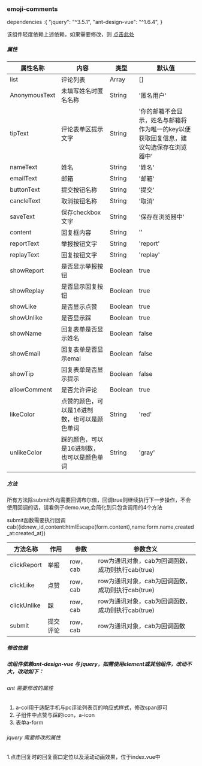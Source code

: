 ### emoji-comments


dependencies :{
	"jquery": "^3.5.1",
	"ant-design-vue": "^1.6.4",
}

该组件轻度依赖上述依赖，如果需要修改，则 <a href="#change">点击此处</a>


##### 属性 

|属性名称|内容|类型|默认值|
|-|-|-|-|
|list|评论列表|Array|[]|
|AnonymousText|未填写姓名时匿名名称|String|'匿名用户'|
|tipText|评论表单区提示文字|String|'你的邮箱不会显示，姓名与邮箱将作为唯一的key以便获取回复信息，建议勾选保存在浏览器中'|
|nameText|姓名|String|'姓名'|
|emailText|邮箱|String|'邮箱'|
|buttonText|提交按钮名称|String|'提交'|
|cancleText|取消按钮名称|String|'取消'|
|saveText|保存checkbox文字|String|'保存在浏览器中'|
|content|回复框内容|String|''|
|reportText|举报按钮文字|String|'report'|
|replayText|回复按钮文字|String|'replay'|
|showReport|是否显示举报按钮|Boolean|true|
|showReplay|是否显示回复按钮|Boolean|true|
|showLike|是否显示点赞|Boolean|true|
|showUnlike|是否显示踩|Boolean|true|
|showName|回复表单是否显示姓名|Boolean|false|
|showEmail|回复表单是否显示emai|Boolean|false|
|showTip|回复表单是否显示提示|Boolean|false|
|allowComment|是否允许评论|Boolean|true|
|likeColor|点赞的颜色，可以是16进制数，也可以是颜色单词|String|'red'|
|unlikeColor|踩的颜色，可以是16进制数，也可以是颜色单词|String|'gray'|

##### 方法 

所有方法除submit外均需要回调布尔值，回调true则继续执行下一步操作，不会使用回调的话，请看例子demo.vue,会简化到只包含调用的4个方法

submit函数需要执行回调cab({id:new_id,content:htmlEscape(form.content),name:form.name,created_at:created_at})

|方法名称|作用|参数|参数含义|
|-|-|-|-|
|clickReport|举报|row，cab|row为通讯对象，cab为回调函数，成功则执行cab(true)|
|clickLike|点赞|row，cab|row为通讯对象，cab为回调函数，成功则执行cab(true)|
|clickUnlike|踩|row，cab|row为通讯对象，cab为回调函数，成功则执行cab(true)|
|submit|提交评论|row，cab|row为通讯对象，cab为回调函数|


 
 




<h5 id='change'>修改依赖</h5>

##### 改组件依赖ant-design-vue 与 jquery，如需使用element或其他组件，改动不大，改动如下：

###### ant 需要修改的属性

1. a-col用于适配手机与pc评论列表页的响应式样式，修改span即可
2. 子组件中点赞与踩的icon，a-icon
3. 表单a-form

###### jquery 需要修改的属性

1.点击回复时的回复窗口定位以及滚动动画效果，位于index.vue中
